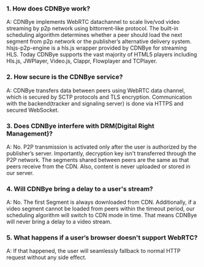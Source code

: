 <h3>1. How does CDNBye work?</h3>
A: CDNBye implements WebRTC datachannel to scale live/vod video streaming 
by p2p network using bittorrent-like protocol. The built-in 
scheduling algorithm determines whether a peer should load the next 
segment from p2p network or the publisher’s alternative delivery system.
hlsjs-p2p-engine is a hls.js wrapper provided by CDNBye for streaming HLS. 
Today CDNBye supports the vast majority of HTML5 players including Hls.js, 
JWPlayer, Video.js, Clappr, Flowplayer and TCPlayer.

<h3>2. How secure is the CDNBye service?</h3>
A: CDNBye transfers data between peers using WebRTC data channel, 
which is secured by SCTP protocols and TLS encryption. Communication 
with the backend(tracker and signaling server) is done via HTTPS and 
secured WebSocket.

<h3>3. Does CDNBye interfere with DRM(Digital Right Management)?</h3>
A: No. P2P transmission is activated only after the user is authorized 
by the publisher’s server. Importantly, decryption key isn't transferred 
through the P2P network. The segments shared between peers are the same as 
that peers receive from the CDN. Also, content is never uploaded or stored 
 in our server.
 
<h3>4. Will CDNBye bring a delay to a user's stream?</h3>
A: No. The first Segment is always downloaded from CDN. Additionally, 
if a video segment cannot be loaded from peers within the timeout period, 
our scheduling algorithm will switch to CDN mode in time. That means CDNBye
will never bring a delay to a video stream.

<h3>5. What happens if a user‘s browser doesn't support WebRTC?</h3>
A: If that happened, the user will seamlessly fallback to normal HTTP request 
without any side effect.

